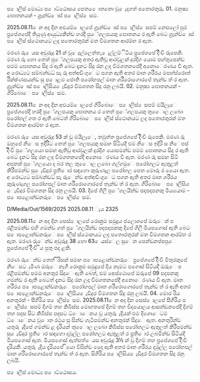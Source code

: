 ප ොලිස් මොධ්‍ය ප ොට්ඨොසය පෙත ෙොතතො වූ ෙැදගත් පතොරතුරු. 01. මනුෂ්‍ය ඝොතනයක් - ග්‍රෑන්ඩ් ොස් ප ොලිස් ෙසම.

2025.08.11 ෙන අද දින අළුයම් ොලපේ ග්‍රෑන්ඩ් ොස් ප ොලිස් ෙසපම් නෙපලෝ පුර ප්‍රපේශපේදී තියුණු ආයුධ්‍යකින්ඩ හරදී පුේගලපයකු ඝොතනය ර ඇති බෙට ග්‍රෑන්ඩ් ොස් ප ොලිස් ස්ථොනයට ලද පතොරතුරක් මත විමශතන ආරම්භ ර ඇත.

මරණ රු ෙයස අවුරුදු 21 ක් වූ ෙදුල්ලෙත්ත, ෙැල්ලම්ිටිය ප්‍රපේශපේ දිිංචි රුපෙකි. මරණ රු හො තෙත් පුේගලපයකු අතර ඇතිවූ ආරවුලක් දුරදිග යොම පහ්තුපෙන්ඩ පමම ඝොතනය සිදු ර ඇති බෙට දැනට සිදු රන ලද විමශතනපේදී අනොෙරණය වී ඇත. අ රොධ්‍යට සම්බන්ඩධ්‍ සැ රු අත්අඩිංගුෙට පගන ඇති අතර මෘත ශරීරය මපහ්ස්රොත් රීක්ෂ්‍ණපයන්ඩ සු ප ොළඹ ජොති පරෝහපල් මෘත ශරීරොගොරපේ තැන්ඩ ත් ර ඇත. ග්‍රෑන්ඩ් ොස් ප ොලිසිය ෙැඩිදුර විමශතන සිදු රනු ලබයි. 02. මනුෂ්‍ය ඝොතනයක් - ගිරිබොෙ ප ොලිස් ෙසම.

2025.08.11 ෙන අද දින අළුයම් ොලපේ ගිරිබොෙ ප ොලිස් ෙසපම් මයිලෑෙ ප්‍රපේශපේදී හරදී පුේගලපයකු ඝොතනය ර තෙත් පුේගලපයකු තුෙොල ලබො පරෝහල් ගත ර ඇති බෙටත් ගිරිබොෙ ප ොලිස් ස්ථොනයට ලද පතොරතුරක් මත විමශතන ආරම්භ ර ඇත.

මරණ රු ෙයස අවුරුදු 53 ක් වූ මයිලෑෙ, තඹුත්ත ප්‍රපේශපේ දිිංචි රුපෙකි. මරණ රු ඔහුපේ නිෙස ඉදිරිිට තෙත් පුේගලපයකු සමඟ සිටියදී එම නිෙස ඉදිරි ස නිෙපස් දිිංචි පුේගලයො සමඟ ඇතිවූ ආරවුලක් දුරදිග යොපමන්ඩ පමම ඝොතනය සිදු ර ඇති බෙට දැනට සිදු රන ලද විමශතනපේදී අනොෙරණය වි ඇත. මරණ රු සමඟ සිටි අපනක් පුේගලයො ද බර තල තුෙොල ලබො ගල්ගමුෙ පරෝහලට ඇතුළත් කිරීපමන්ඩ සු ෙැඩිදුර ප්‍රති ොර සඳහො කුරුණෑල පරෝහල පෙත මොරු ර යෙො ඇත. අ රොධ්‍යට සම්බන්ඩධ්‍ සැ රුෙන්ඩ අත්අඩිංගුෙට පගන ඇති අතර මෘත ශරීරය කුරුණෑගල පරෝහපල් මෘත ශරීරොගොරපේ තැන්ඩ ත් ර ඇත. ගිරිබොෙ ප ොලිසිය ෙැඩිදුර විමශතන සිදු රනු ලබයි. 03. දිපේ ගිලී පුේගලයින්ඩ පදපදපනකු මියයොම - ප ොපළොන්ඩනරුෙ ප ොලිස් ෙසම.

D/Media/Out/1569/2025 2025.08.11 ැය 2325

2025.08.11 ෙන අද දින සෙස් ොලපේ රොක්‍රම සමුද්‍රය ජලොශපේ ඔරුෙක් ප රළීපමන්ඩ එහි ගමන්ඩ ගත් පුේගලයින්ඩ පදපදපනකු දිපේ ගිලී මියපගොස් ඇති බෙට ප ොපළොන්ඩනරුෙ ප ොලිස් ස්ථොනයට ලද පතොරතුරක් මත විමශතන ආරම්භ ර ඇත. මරණ රුෙන්ඩ අවුරුදු 38 හො 63 ෙයස්ෙල සුෙන පෙන්ඩනප්පපුෙ ප්‍රපේශපේ දිිංචි ිය පුතු පද ළකි.

මරණ රුෙන්ඩ තෙත් ිරිසක් සමඟ ප ොපළොන්ඩනරුෙ ප්‍රපේශපේ දිිංචි මිතුරකුපේ නිෙසට ැමිණ ඔරුෙ නැගී රොක්‍රම සමුද්‍රපේ දිය නෑමට පගොස් සිටියදී ඔරුෙ ප රළීපමන්ඩ පමම අනතුර සිදුෙ ඇති බෙත්, එම අෙස්ථොපේ ඔරුපේ 09 පදපනකු ගමන්ඩ ර ඇති බෙටත් දැනට සිදු රන ලද විමශතනපේදී අනොෙරණය වී ඇත. මෘත ශරීරය ප ොපළොන්ඩනරුෙ පරෝහපල් මෘත ශරීරොගොරපේ තැන්ඩ ත් ර ඇති අතර ප ොපළොන්ඩනරුෙ ප ොලිසිය ෙැඩිදුර විමශතන සිදු රනු ලබයි. 04. මොර රිය අනතුරක් - සීගිරිය ප ොලිස් ෙසම. 2025.08.11 ෙන අද දින සෙස් ොලපේ සීගිරිය ප ොලිස් ෙසපම් දිගම් තහ කිඹිස්ස මොගතපේ දිගම් තහ විදයොලය ආසන්ඩනපේදී දිගම් තහ පදස සිට කිඹිස්ස පදසට ධ්‍ොෙනය වූ යතුරු ැදියක් එම දිශොෙටම ධ්‍ොෙනය වූ ොත රථය සු සින්ඩ ගැටීපමන්ඩ අනතුරක් සිදුෙ ඇත. අනතුරින්ඩ යතුරු ැදිපේ ගමන්ඩ ළ දැරියක් තුෙොල ලබො කිඹිස්ස පරෝහලට ඇතුලත් කිරීපමන්ඩ සු ෙැඩිදුර ප්‍රති ොර සඳහො දඹුල්ල පරෝහලට ඇතුළත් ර ප්‍රති ොර ලබමින්ඩ සිටියදී මියපගොස් ඇත. මියපගොස් ඇත්පත් ෙයස අවුරුදු 3½ ක් වූ දිගම් තහ ප්‍රපේශපේ දිිංචි දැරියකි. යතුරු ැදිය දැරියපේ ියො විසින්ඩ දෙො ඇති අතර මෘත ශරීරය දඹුල්ල පරෝහපල් මෘත ශරීරොගොරපේ තැන්ඩ ත් ර ඇත. සිගිරිය ප ොලිසිය ෙැඩිදුර විමශතන සිදු රනු ලබයි.

ප ොලිස් මොධ්‍ය ප ොට්ඨොසය.